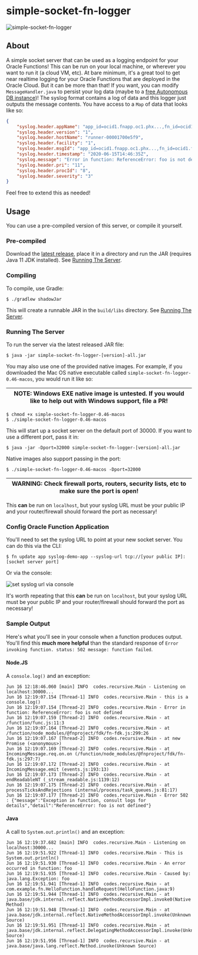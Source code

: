 # simple-socket-fn-logger

![simple-socket-fn-logger](https://github.com/recursivecodes/simple-socket-fn-logger/workflows/simple-socket-fn-logger/badge.svg)

## About

A simple socket server that can be used as a logging endpoint for your Oracle Functions! This can be run on your local machine, or wherever you want to run it (a cloud VM, etc). At bare minimum, it's a great tool to get near realtime logging for your Oracle Functions that are deployed in the Oracle Cloud. But it can be more than that! If you want, you can modify `MessageHandler.java` to persist your log data (maybe to a [free Autonomous DB instance](https://oracle.com/cloud/free))! The syslog format contains a log of data and this logger just outputs the message contents. You have access to a `Map` of data that looks like so:


```json
{
    "syslog.header.appName": "app_id=ocid1.fnapp.oc1.phx...,fn_id=ocid1.fnfunc.oc1.phx...",
    "syslog.header.version": "1",
    "syslog.header.hostName": "runner-00001700e5f9",
    "syslog.header.facility": "1",
    "syslog.header.msgId": "app_id=ocid1.fnapp.oc1.phx...,fn_id=ocid1.fnfunc.oc1.phx...",
    "syslog.header.timestamp": "2020-06-15T14:46:35Z",
    "syslog.message": "Error in function: ReferenceError: foo is not defined",
    "syslog.header.pri": "11",
    "syslog.header.procId": "8",
    "syslog.header.severity": "3"
}
```

Feel free to extend this as needed!

## Usage

You can use a pre-compiled version of this server, or compile it yourself.  

### Pre-compiled

Download the [latest release](https://github.com/recursivecodes/simple-socket-fn-logger/releases), place it in a directory and run the JAR (requires Java 11 JDK installed). See [Running The Server](#running-the-server).

### Compiling

To compile, use Gradle:

```shell script
$ ./gradlew shadowJar
```

This will create a runnable JAR in the `build/libs` directory.  See [Running The Server](#running-the-server).

### Running The Server

To run the server via the latest released JAR file:

```shell script
$ java -jar simple-socket-fn-logger-[version]-all.jar
```

You may also use one of the provided native images. For example, if you downloaded the Mac OS native executable called `simple-socket-fn-logger-0.46-macos`, you would run it like so:

| NOTE: Windows EXE native image is untested. If you would like to help out with Windows support, file a PR! |
| --- |

```shell script
$ chmod +x simple-socket-fn-logger-0.46-macos
$ ./simple-socket-fn-logger-0.46-macos
```

This will start up a socket server on the default port of 30000. If you want to use a different port, pass it in:

```shell script
$ java -jar -Dport=32000 simple-socket-fn-logger-[version]-all.jar
```

Native images also support passing in the port:

```shell script
$ ./simple-socket-fn-logger-0.46-macos -Dport=32000
```

| WARNING: Check firewall ports, routers, security lists, etc to make sure the port is open! |
| --- |

This **can** be run on `localhost`, but your syslog URL must be your public IP and your router/firewall should forward the port as necessary!

### Config Oracle Function Application

You'll need to set the syslog URL to point at your new socket server. You can do this via the CLI:

```shell script
$ fn update app syslog-demo-app --syslog-url tcp://[your public IP]:[socket server port]
```

Or via the console:

![set syslog url via console](https://objectstorage.us-phoenix-1.oraclecloud.com/n/toddrsharp/b/readme-assets/o/2020-06-15_10-58-38.png)

It's worth repeating that this **can** be run on `localhost`, but your syslog URL must be your public IP and your router/firewall should forward the port as necessary!

### Sample Output

Here's what you'll see in your console when a function produces output. You'll find this **much more helpful** than the standard response of `Error invoking function. status: 502 message: function failed`.

#### Node.JS 

A `console.log()` and an exception:

```shell script
Jun 16 12:18:46.060 [main] INFO  codes.recursive.Main - Listening on localhost:30000...
Jun 16 12:19:07.154 [Thread-1] INFO  codes.recursive.Main - this is a console.log()
Jun 16 12:19:07.154 [Thread-2] INFO  codes.recursive.Main - Error in function: ReferenceError: foo is not defined
Jun 16 12:19:07.159 [Thread-2] INFO  codes.recursive.Main - at /function/func.js:11:3
Jun 16 12:19:07.164 [Thread-2] INFO  codes.recursive.Main - at /function/node_modules/@fnproject/fdk/fn-fdk.js:299:26
Jun 16 12:19:07.167 [Thread-2] INFO  codes.recursive.Main - at new Promise (<anonymous>)
Jun 16 12:19:07.169 [Thread-2] INFO  codes.recursive.Main - at IncomingMessage.req.on.on (/function/node_modules/@fnproject/fdk/fn-fdk.js:297:7)
Jun 16 12:19:07.172 [Thread-2] INFO  codes.recursive.Main - at IncomingMessage.emit (events.js:193:13)
Jun 16 12:19:07.173 [Thread-2] INFO  codes.recursive.Main - at endReadableNT (_stream_readable.js:1139:12)
Jun 16 12:19:07.175 [Thread-2] INFO  codes.recursive.Main - at processTicksAndRejections (internal/process/task_queues.js:81:17)
Jun 16 12:19:07.177 [Thread-2] INFO  codes.recursive.Main - Error 502 : {"message":"Exception in function, consult logs for details","detail":"ReferenceError: foo is not defined"}
```

#### Java

A call to `System.out.println()` and an exception:

```shell script
Jun 16 12:19:37.682 [main] INFO  codes.recursive.Main - Listening on localhost:30000...
Jun 16 12:19:51.922 [Thread-1] INFO  codes.recursive.Main - This is System.out.println()
Jun 16 12:19:51.930 [Thread-1] INFO  codes.recursive.Main - An error occurred in function: foo
Jun 16 12:19:51.935 [Thread-1] INFO  codes.recursive.Main - Caused by: java.lang.Exception: foo
Jun 16 12:19:51.941 [Thread-1] INFO  codes.recursive.Main - at com.example.fn.HelloFunction.handleRequest(HelloFunction.java:9)
Jun 16 12:19:51.944 [Thread-1] INFO  codes.recursive.Main - at java.base/jdk.internal.reflect.NativeMethodAccessorImpl.invoke0(Native Method)
Jun 16 12:19:51.948 [Thread-1] INFO  codes.recursive.Main - at java.base/jdk.internal.reflect.NativeMethodAccessorImpl.invoke(Unknown Source)
Jun 16 12:19:51.951 [Thread-1] INFO  codes.recursive.Main - at java.base/jdk.internal.reflect.DelegatingMethodAccessorImpl.invoke(Unknown Source)
Jun 16 12:19:51.956 [Thread-1] INFO  codes.recursive.Main - at java.base/java.lang.reflect.Method.invoke(Unknown Source)
```